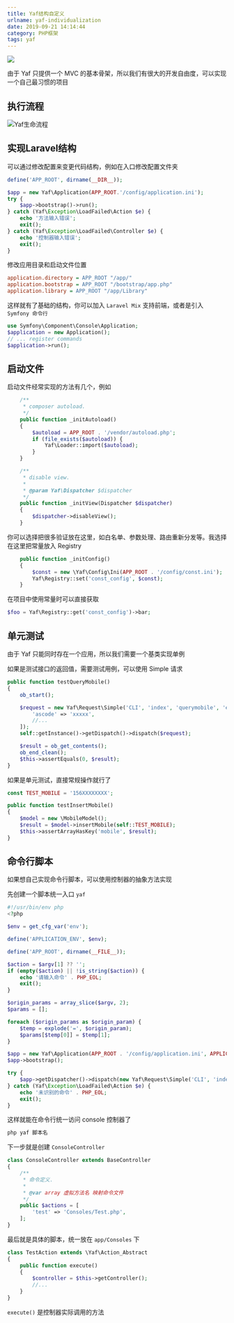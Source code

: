 ```yaml
---
title: Yaf结构自定义
urlname: yaf-individualization
date: 2019-09-21 14:14:44
category: PHP框架
tags: yaf
---
```


![](/images/yaf.png)

由于 Yaf 只提供一个 MVC 的基本骨架，所以我们有很大的开发自由度，可以实现一个自己最习惯的项目

<!-- more -->

## 执行流程

![Yaf生命流程](/images/yaf-life-cycle.png)

## 实现Laravel结构

可以通过修改配置来变更代码结构，例如在入口修改配置文件夹

```php public/index.php
define('APP_ROOT', dirname(__DIR__));

$app = new Yaf\Application(APP_ROOT.'/config/application.ini');
try {
    $app->bootstrap()->run();
} catch (Yaf\Exception\LoadFailed\Action $e) {
    echo '方法输入错误';
    exit();
} catch (Yaf\Exception\LoadFailed\Controller $e) {
    echo '控制器输入错误';
    exit();
}
```

修改应用目录和启动文件位置

```ini application.ini
application.directory = APP_ROOT "/app/"
application.bootstrap = APP_ROOT "/bootstrap/app.php"
application.library = APP_ROOT "/app/Library"
```

这样就有了基础的结构，你可以加入 `Laravel Mix` 支持前端，或者是引入 `Symfony 命令行`

```php
use Symfony\Component\Console\Application;
$application = new Application();
// ... register commands
$application->run();
```

## 启动文件

启动文件经常实现的方法有几个，例如

```php
    /**
     * composer autoload.
     */
    public function _initAutoload()
    {
        $autoload = APP_ROOT . '/vendor/autoload.php';
        if (file_exists($autoload)) {
            Yaf\Loader::import($autoload);
        }
    }

    /**
     * disable view.
     *
     * @param Yaf\Dispatcher $dispatcher
     */
    public function _initView(Dispatcher $dispatcher)
    {
        $dispatcher->disableView();
    }
```

你可以选择把很多验证放在这里，如白名单、参数处理、路由重新分发等。我选择在这里把常量放入 Registry

```php
    public function _initConfig()
    {
        $const = new \Yaf\Config\Ini(APP_ROOT . '/config/const.ini');
        Yaf\Registry::set('const_config', $const);
    }
```

在项目中使用常量时可以直接获取

```php
$foo = Yaf\Registry::get('const_config')->bar;
```

## 单元测试

由于 Yaf 只能同时存在一个应用，所以我们需要一个基类实现单例

如果是测试接口的返回值，需要测试用例，可以使用 Simple 请求

```php
public function testQueryMobile()
{
    ob_start();

    $request = new Yaf\Request\Simple('CLI', 'index', 'querymobile', 'exec', [
        'ascode' => 'xxxxx',
        //...
    ]);
    self::getInstance()->getDispatch()->dispatch($request);

    $result = ob_get_contents();
    ob_end_clean();
    $this->assertEquals(0, $result);
}
```

如果是单元测试，直接常规操作就行了

```php
const TEST_MOBILE = '156XXXXXXXX';

public function testInsertMobile()
{
    $model = new \MobileModel();
    $result = $model->insertMobile(self::TEST_MOBILE);
    $this->assertArrayHasKey('mobile', $result);
}
```

## 命令行脚本

如果想自己实现命令行脚本，可以使用控制器的抽象方法实现

先创建一个脚本统一入口 `yaf`

```php yaf
#!/usr/bin/env php
<?php

$env = get_cfg_var('env');

define('APPLICATION_ENV', $env);

define('APP_ROOT', dirname(__FILE__));

$action = $argv[1] ?? '';
if (empty($action) || !is_string($action)) {
    echo '请输入命令' . PHP_EOL;
    exit();
}

$origin_params = array_slice($argv, 2);
$params = [];

foreach ($origin_params as $origin_param) {
    $temp = explode('=', $origin_param);
    $params[$temp[0]] = $temp[1];
}

$app = new Yaf\Application(APP_ROOT . '/config/application.ini', APPLICATION_ENV);
$app->bootstrap();

try {
    $app->getDispatcher()->dispatch(new Yaf\Request\Simple('CLI', 'index', 'console', $action, $params));
} catch (Yaf\Exception\LoadFailed\Action $e) {
    echo '未识别的命令' . PHP_EOL;
    exit();
}
```

这样就能在命令行统一访问 console 控制器了

```bash
php yaf 脚本名
```

下一步就是创建 `ConsoleController`

```php
class ConsoleController extends BaseController
{
    /**
     * 命令定义.
     *
     * @var array 虚拟方法名 映射命令文件
     */
    public $actions = [
        'test' => 'Consoles/Test.php',
    ];
}
```

最后就是具体的脚本，统一放在 `app/Consoles` 下

```php
class TestAction extends \Yaf\Action_Abstract
{
    public function execute()
    {
        $controller = $this->getController();
        //...
    }
}
```

`execute()` 是控制器实际调用的方法

